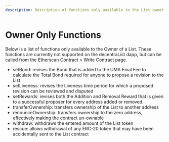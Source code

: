 ```yaml
---
description: Description of functions only available to the List owner
---
```


# Owner Only Functions

Below is a list of functions only available to the Owner of a List. These functions are currently not supported on the decentraList dapp, but can be called from the Etherscan Contract > Write Contract page.

* setBond: revises the Bond that is added to the UMA Final Fee to calculate the Total Bond required for anyone to propose a revision to the List
* setLiveness: revises the Liveness time period for which a proposed revision can be reviewed and disputed
* setRewards: revises both the Addition and Removal Reward that is given to a successful proposer for every address added or removed.
* transferOwnership: transfers ownership of the List to another address
* renounceOwnership: transfers ownership to the zero address, effectively making the contract un-ownable
* withdraw: withdraws the entered amount of the List token
* rescue: allows withdrawal of any ERC-20 token that may have been accidentally sent to the List  contract
